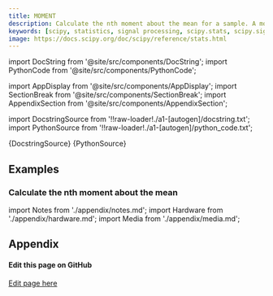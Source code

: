 ```yaml
---
title: MOMENT
description: Calculate the nth moment about the mean for a sample. A moment is a specific quantitative measure of the shape of a set of points. It is often used to calculate coefficients of skewness and kurtosis due to its close relationship with them.
keywords: [scipy, statistics, signal processing, scipy.stats, scipy.signal, scipy.stats.moment]
image: https://docs.scipy.org/doc/scipy/reference/stats.html
---
```


[//]: # (Custom component imports)

import DocString from '@site/src/components/DocString';
import PythonCode from '@site/src/components/PythonCode';

import AppDisplay from '@site/src/components/AppDisplay';
import SectionBreak from '@site/src/components/SectionBreak';
import AppendixSection from '@site/src/components/AppendixSection';

[//]: # (Docstring)

import DocstringSource from '!!raw-loader!./a1-[autogen]/docstring.txt';
import PythonSource from '!!raw-loader!./a1-[autogen]/python_code.txt';


<DocString>{DocstringSource}</DocString>
<PythonCode GLink='SCIPY/stats/MOMENT/MOMENT.py'>{PythonSource}</PythonCode>


<SectionBreak />

    

[//]: # (Examples)

## Examples

### Calculate the nth moment about the mean

<AppDisplay 
  GLink='SCIPY/stats/MOMENT'
  nodeLabel='MOMENT'>
</AppDisplay>

<SectionBreak />

    

[//]: # (Appendix)

import Notes from './appendix/notes.md';
import Hardware from './appendix/hardware.md';
import Media from './appendix/media.md';

## Appendix

<AppendixSection index={0} folderPath='nodes/SCIPY/stats/MOMENT/appendix/'><Notes /></AppendixSection>
<AppendixSection index={1} folderPath='nodes/SCIPY/stats/MOMENT/appendix/'><Hardware /></AppendixSection>
<AppendixSection index={2} folderPath='nodes/SCIPY/stats/MOMENT/appendix/'><Media /></AppendixSection>

<SectionBreak />

[//]: # (Edit page on GitHub)

#### Edit this page on GitHub

[Edit page here](https://github.com/flojoy-ai/docs/tree/main/docs/nodes/SCIPY/STATS/MOMENT)


